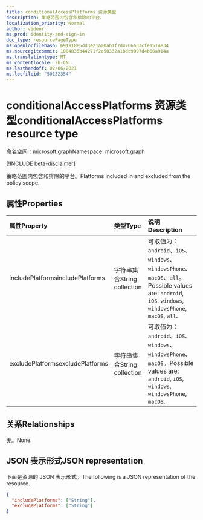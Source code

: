 ```yaml
---
title: conditionalAccessPlatforms 资源类型
description: 策略范围内包含和排除的平台。
localization_priority: Normal
author: videor
ms.prod: identity-and-sign-in
doc_type: resourcePageType
ms.openlocfilehash: 69191885dd3e21aa0ab1f7d4266a33cfe1514e34
ms.sourcegitcommit: 1004835b44271f2e50332a1bdc9097d4b06a914a
ms.translationtype: MT
ms.contentlocale: zh-CN
ms.lasthandoff: 02/06/2021
ms.locfileid: "50132354"
---
```

# <a name="conditionalaccessplatforms-resource-type"></a><span data-ttu-id="43dee-103">conditionalAccessPlatforms 资源类型</span><span class="sxs-lookup"><span data-stu-id="43dee-103">conditionalAccessPlatforms resource type</span></span>

<span data-ttu-id="43dee-104">命名空间：microsoft.graph</span><span class="sxs-lookup"><span data-stu-id="43dee-104">Namespace: microsoft.graph</span></span>

[!INCLUDE [beta-disclaimer](../../includes/beta-disclaimer.md)]

<span data-ttu-id="43dee-105">策略范围内包含和排除的平台。</span><span class="sxs-lookup"><span data-stu-id="43dee-105">Platforms included in and excluded from the policy scope.</span></span>

## <a name="properties"></a><span data-ttu-id="43dee-106">属性</span><span class="sxs-lookup"><span data-stu-id="43dee-106">Properties</span></span>

| <span data-ttu-id="43dee-107">属性</span><span class="sxs-lookup"><span data-stu-id="43dee-107">Property</span></span>     | <span data-ttu-id="43dee-108">类型</span><span class="sxs-lookup"><span data-stu-id="43dee-108">Type</span></span>        | <span data-ttu-id="43dee-109">说明</span><span class="sxs-lookup"><span data-stu-id="43dee-109">Description</span></span> |
|:-------------|:------------|:------------|
|<span data-ttu-id="43dee-110">includePlatforms</span><span class="sxs-lookup"><span data-stu-id="43dee-110">includePlatforms</span></span>|<span data-ttu-id="43dee-111">字符串集合</span><span class="sxs-lookup"><span data-stu-id="43dee-111">String collection</span></span>| <span data-ttu-id="43dee-112">可取值为：`android`、`iOS`、`windows`、`windowsPhone`、`macOS`、`all`。</span><span class="sxs-lookup"><span data-stu-id="43dee-112">Possible values are: `android`, `iOS`, `windows`, `windowsPhone`, `macOS`, `all`.</span></span>|
|<span data-ttu-id="43dee-113">excludePlatforms</span><span class="sxs-lookup"><span data-stu-id="43dee-113">excludePlatforms</span></span>|<span data-ttu-id="43dee-114">字符串集合</span><span class="sxs-lookup"><span data-stu-id="43dee-114">String collection</span></span>| <span data-ttu-id="43dee-115">可取值为：`android`、`iOS`、`windows`、`windowsPhone`、`macOS`。</span><span class="sxs-lookup"><span data-stu-id="43dee-115">Possible values are: `android`, `iOS`, `windows`, `windowsPhone`, `macOS`.</span></span>|

## <a name="relationships"></a><span data-ttu-id="43dee-116">关系</span><span class="sxs-lookup"><span data-stu-id="43dee-116">Relationships</span></span>

<span data-ttu-id="43dee-117">无。</span><span class="sxs-lookup"><span data-stu-id="43dee-117">None.</span></span>

## <a name="json-representation"></a><span data-ttu-id="43dee-118">JSON 表示形式</span><span class="sxs-lookup"><span data-stu-id="43dee-118">JSON representation</span></span>

<span data-ttu-id="43dee-119">下面是资源的 JSON 表示形式。</span><span class="sxs-lookup"><span data-stu-id="43dee-119">The following is a JSON representation of the resource.</span></span>

<!-- {
  "blockType": "resource",
  "optionalProperties": [

  ],
  "@odata.type": "microsoft.graph.conditionalAccessPlatforms",
  "baseType": null
}-->

```json
{
  "includePlatforms": ["String"],
  "excludePlatforms": ["String"]
}
```

<!-- uuid: 16cd6b66-4b1a-43a1-adaf-3a886856ed98
2019-02-04 14:57:30 UTC -->
<!-- {
  "type": "#page.annotation",
  "description": "conditionalAccessPlatforms resource",
  "keywords": "",
  "section": "documentation",
  "tocPath": ""
}-->

